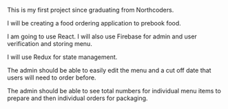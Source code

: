 This is my first project
since graduating from Northcoders.

I will be creating a food ordering 
application to prebook food.

I am going to use React. 
I will also use Firebase for admin and user 
verification and storing menu.

I will use Redux for state management.


The admin should be able to easily 
edit the menu and a cut off date 
that users will need to order before.


The admin should be able to see total 
numbers for individual menu items to 
prepare and then individual orders 
for packaging.
